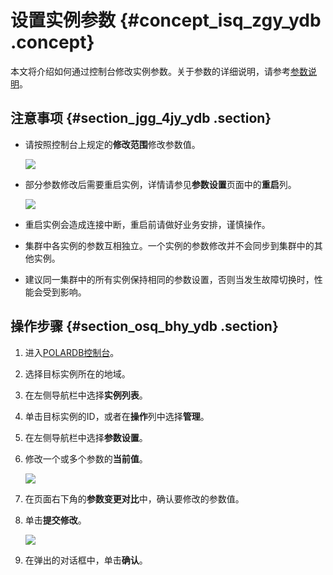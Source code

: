 # 设置实例参数 {#concept_isq_zgy_ydb .concept}

本文将介绍如何通过控制台修改实例参数。关于参数的详细说明，请参考[参数说明](https://dev.mysql.com/doc/refman/5.6/en/server-system-variables.html)。

## 注意事项 {#section_jgg_4jy_ydb .section}

-   请按照控制台上规定的**修改范围**修改参数值。

    ![](http://static-aliyun-doc.oss-cn-hangzhou.aliyuncs.com/assets/img/14001/154524067613713_zh-CN.png)

-   部分参数修改后需要重启实例，详情请参见**参数设置**页面中的**重启**列。

    ![](http://static-aliyun-doc.oss-cn-hangzhou.aliyuncs.com/assets/img/14001/154524067613711_zh-CN.png)

-   重启实例会造成连接中断，重启前请做好业务安排，谨慎操作。
-   集群中各实例的参数互相独立。一个实例的参数修改并不会同步到集群中的其他实例。
-   建议同一集群中的所有实例保持相同的参数设置，否则当发生故障切换时，性能会受到影响。

## 操作步骤 {#section_osq_bhy_ydb .section}

1.  进入[POLARDB控制台](https://polardb.console.aliyun.com/)。
2.  选择目标实例所在的地域。
3.  在左侧导航栏中选择**实例列表**。
4.  单击目标实例的ID，或者在**操作**列中选择**管理**。
5.  在左侧导航栏中选择**参数设置**。
6.  修改一个或多个参数的**当前值**。

    ![](http://static-aliyun-doc.oss-cn-hangzhou.aliyuncs.com/assets/img/14001/154524067613714_zh-CN.png)

7.  在页面右下角的**参数变更对比**中，确认要修改的参数值。
8.  单击**提交修改**。

    ![](http://static-aliyun-doc.oss-cn-hangzhou.aliyuncs.com/assets/img/14001/154524067613712_zh-CN.png)

9.  在弹出的对话框中，单击**确认**。


